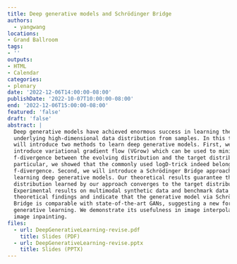 ```yaml
---
title: Deep generative models and Schrödinger Bridge
authors:
  - yangwang
locations:
- Grand Ballroom
tags:
- ''
outputs:
- HTML
- Calendar
categories:
- plenary
date: '2022-12-06T14:00:00-08:00'
publishDate: '2022-10-07T10:00:00-08:00'
end: '2022-12-06T15:00:00-08:00'
featured: 'false'
draft: 'false'
abstract: |
  Deep generative models have achieved enormous success in learning the
  underlying high-dimensional data distribution from samples. In this talk, we
  will introduce two methods to learn deep generative models. First, we will
  introduce variational gradient flow (VGrow) which can be used to minimize the
  f-divergence between the evolving distribution and the target distribution. In
  particular, we showed that the commonly used logD-trick indeed belongs to
  f-divergence. Second, we will introduce a Schrödinger Bridge approach to
  learning deep generative models. Our theoretical results guarantee that the
  distribution learned by our approach converges to the target distribution.
  Experimental results on multimodal synthetic data and benchmark data support our
  theoretical findings and indicate that the generative model via Schrödinger
  Bridge is comparable with state-of-the-art GANs, suggesting a new formulation of
  generative learning. We demonstrate its usefulness in image interpolation and
  image inpainting.
files:
  - url: DeepGenerativeLearning-revise.pdf
    title: Slides (PDF)
  - url: DeepGenerativeLearning-revise.pptx
    title: Slides (PPTX)
---
```

